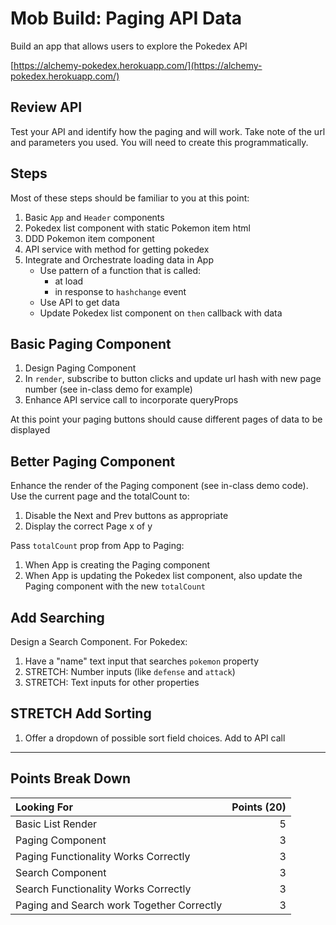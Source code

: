 # Mob Build: Paging API Data

Build an app that allows users to explore the Pokedex API

[https://alchemy-pokedex.herokuapp.com/](https://alchemy-pokedex.herokuapp.com/)

## Review API

Test your API and identify how the paging and will work. Take note of
the url and parameters you used. You will need to create this programmatically.

## Steps

Most of these steps should be familiar to you at this point:

1. Basic `App` and `Header` components
1. Pokedex list component with static Pokemon item html
1. DDD Pokemon item component
1. API service with method for getting pokedex
1. Integrate and Orchestrate loading data in App
    - Use pattern of a function that is called:
        - at load
        - in response to `hashchange` event
    - Use API to get data
    - Update Pokedex list component on `then` callback with data

## Basic Paging Component

1. Design Paging Component
1. In `render`, subscribe to button clicks and update url hash with new page number (see in-class demo for example)
1. Enhance API service call to incorporate queryProps

At this point your paging buttons should cause different pages of data to
be displayed

## Better Paging Component

Enhance the render of the Paging component (see in-class demo code). Use the current page and the totalCount to:
1. Disable the Next and Prev buttons as appropriate
1. Display the correct Page x of y

Pass `totalCount` prop from App to Paging:
1. When App is creating the Paging component
1. When App is updating the Pokedex list component, also update the Paging component with the new `totalCount`

## Add Searching

Design a Search Component. For Pokedex:

1. Have a "name" text input that searches `pokemon` property
1. STRETCH: Number inputs (like `defense` and `attack`)
1. STRETCH: Text inputs for other properties

## STRETCH Add Sorting

1. Offer a dropdown of possible sort field choices. Add to API call

---

## Points Break Down

Looking For | Points (20)
:--|--:
Basic List Render | 5 
Paging Component | 3
Paging Functionality Works Correctly | 3
Search Component | 3
Search Functionality Works Correctly | 3
Paging and Search work Together Correctly | 3
